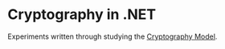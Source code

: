 # Cryptography in .NET

Experiments written through studying the [Cryptography Model](https://docs.microsoft.com/en-us/dotnet/standard/security/cryptography-model).